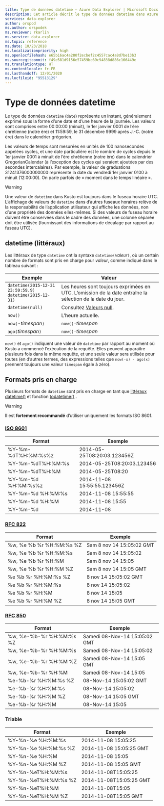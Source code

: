 ```yaml
---
title: Type de données datetime – Azure Data Explorer | Microsoft Docs
description: Cet article décrit le type de données datetime dans Azure Data Explorer.
services: data-explorer
author: orspod
ms.author: orspodek
ms.reviewer: rkarlin
ms.service: data-explorer
ms.topic: reference
ms.date: 10/23/2018
ms.localizationpriority: high
ms.openlocfilehash: e65b16ac4a280f2ecbef2c4557cac4a8d7be13b3
ms.sourcegitcommit: f49e581d9156e57459bc69c94838d886c166449e
ms.translationtype: HT
ms.contentlocale: fr-FR
ms.lasthandoff: 12/01/2020
ms.locfileid: "95513129"
---
```

# <a name="the-datetime-data-type"></a>Type de données datetime

Le type de données `datetime` (`date`) représente un instant, généralement exprimé sous la forme d’une date et d’une heure de la journée.
Les valeurs sont comprises entre 00:00:00 (minuit), le 1er janvier 0001 de l’ère chrétienne (notre ère) et 11:59:59, le 31 décembre 9999 après J.-C. (notre ère) dans le calendrier grégorien. 

Les valeurs de temps sont mesurées en unités de 100 nanosecondes appelées cycles, et une date particulière est le nombre de cycles depuis le 1er janvier 0001 à minuit de l’ère chrétienne (notre ère) dans le calendrier GregorianCalendar (à l’exception des cycles qui seraient ajoutées par des secondes intercalaires).
Par exemple, la valeur de graduations 31241376000000000 représente la date du vendredi 1er janvier 0100 à minuit (12:00:00).
On parle parfois de « moment dans le temps linéaire ».

> [!WARNING]
> Une valeur de `datetime` dans Kusto est toujours dans le fuseau horaire UTC. L’affichage de valeurs de `datetime` dans d’autres fuseaux horaires relève de la responsabilité de l’application utilisateur qui affiche les données, non d’une propriété des données elles-mêmes. Si des valeurs de fuseau horaire doivent être conservées dans le cadre des données, une colonne séparée doit être utilisée (fournissant des informations de décalage par rapport au fuseau UTC).

## <a name="datetime-literals"></a>datetime (littéraux)

Les littéraux de type `datetime` ont la syntaxe `datetime(`*valeur*`)`, où un certain nombre de formats sont pris en charge pour *valeur*, comme indiqué dans le tableau suivant :

|Exemple                                                     |Valeur                                                         |
|------------------------------------------------------------|--------------------------------------------------------------|
|`datetime(2015-12-31 23:59:59.9)`<br/>`datetime(2015-12-31)`|Les heures sont toujours exprimées en UTC. L’omission de la date entraîne la sélection de la date du jour.|
|`datetime(null)`                                            |Consultez [Valeurs null](null-values.md).                            |
|`now()`                                                     |L’heure actuelle.                                             |
|`now(`-*timespan*`)`                                        |`now()-`*timespan*                                            |
|`ago(`*timespan*`)`                                         |`now()-`*timespan*                                            |

`now()` et `ago()` indiquent une valeur de `datetime` par rapport au moment où Kusto a commencé l’exécution de la requête. Elles peuvent apparaître plusieurs fois dans la même requête, et une seule valeur sera utilisée pour toutes
(en d’autres termes, des expressions telles que `now(-x) - ago(x)` prennent toujours une valeur `timespan` égale à zéro).

## <a name="supported-formats"></a>Formats pris en charge

Plusieurs formats de `datetime` sont pris en charge en tant que [littéraux datetime()](#datetime-literals) et fonction [todatetime()](../todatetimefunction.md) .

> [!WARNING]
> Il est **fortement recommandé** d’utiliser uniquement les formats ISO 8601.

### <a name="iso-8601"></a>[ISO 8601](https://www.iso.org/iso/home/standards/iso8601.htm)

|Format|Exemple|
|------|-------|
|%Y-%m-%dT%H:%M:%s%z|2014-05-25T08:20:03.123456Z|
|%Y-%m-%dT%H:%M:%s|2014-05-25T08:20:03.123456|
|%Y-%m-%dT%H:%M|2014-05-25T08:20|
|%Y-%m-%d %H:%M:%s%z|2014-11-08 15:55:55.123456Z|
|%Y-%m-%d %H:%M:%s|2014-11-08 15:55:55|
|%Y-%m-%d %H:%M|2014-11-08 15:55|
|%Y-%m-%d|2014-11-08|

### <a name="rfc-822"></a>[RFC 822](https://www.ietf.org/rfc/rfc0822.txt)

|Format|Exemple|
|------|-------|
|%w, %e %b %r %H:%M:%s %Z|Sam 8 nov 14 15:05:02 GMT|
|%w, %e %b %r %H:%M:%s|Sam 8 nov 14 15:05:02|
|%w, %e %b %r %H:%M|Sam 8 nov 14 15:05|
|%w, %e %b %r %H:%M %Z|Sam 8 nov 14 15:05 GMT|
|%e %b %r %H:%M:%s %Z|8 nov 14 15:05:02 GMT|
|%e %b %r %H:%M:%s|8 nov 14 15:05:02|
|%e %b %r %H:%M|8 nov 14 15:05|
|%e %b %r %H:%M %Z|8 nov 14 15:05 GMT|

### <a name="rfc-850"></a>[RFC 850](https://tools.ietf.org/html/rfc850)

|Format|Exemple|
|------|-------|
|%w, %e-%b-%r %H:%M:%s %Z|Samedi 08-Nov-14 15:05:02 GMT|
|%w, %e-%b-%r %H:%M:%s|Samedi 08-Nov-14 15:05:02|
|%w, %e-%b-%r %H:%M %Z|Samedi 08-Nov-14 15:05 GMT|
|%w, %e-%b-%r %H:%M|Samedi 08-Nov-14 15:05|
|%e-%b-%r %H:%M:%s %Z|08-Nov-14 15:05:02 GMT|
|%e-%b-%r %H:%M:%s|08-Nov-14 15:05:02|
|%e-%b-%r %H:%M %Z|08-Nov-14 15:05 GMT|
|%e-%b-%r %H:%M|08-Nov-14 15:05|


### <a name="sortable"></a>Triable 

|Format|Exemple|
|------|-------|        
|%Y-%n-%e %H:%M:%s|2014-11-08 15:05:25|
|%Y-%n-%e %H:%M:%s %Z|2014-11-08 15:05:25 GMT|
|%Y-%n-%e %H:%M|2014-11-08 15:05|
|%Y-%n-%e %H:%M %Z|2014-11-08 15:05 GMT|
|%Y-%n-%eT%H:%M:%s|2014-11-08T15:05:25|
|%Y-%n-%eT%H:%M:%s %Z|2014-11-08T15:05:25 GMT|
|%Y-%n-%eT%H:%M|2014-11-08T15:05|
|%Y-%n-%eT%H:%M %Z|2014-11-08T15:05 GMT|
